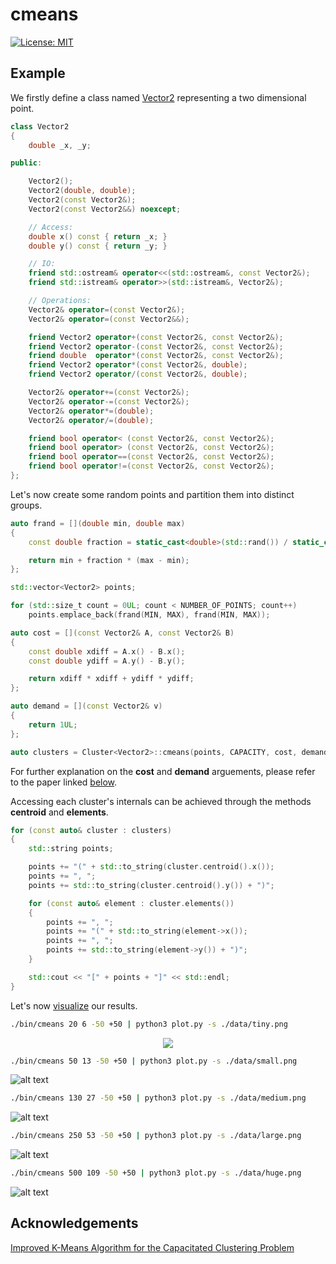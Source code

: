# cmeans

[![License: MIT](https://img.shields.io/badge/License-MIT-yellow.svg)](https://opensource.org/licenses/MIT)

## Example

We firstly define a class named [Vector2](src/vector2.cpp) representing a two dimensional point.

```cpp
class Vector2
{
    double _x, _y;

public:

    Vector2();
    Vector2(double, double);
    Vector2(const Vector2&);
    Vector2(const Vector2&&) noexcept;

    // Access:
    double x() const { return _x; }
    double y() const { return _y; }

    // IO:
    friend std::ostream& operator<<(std::ostream&, const Vector2&);
    friend std::istream& operator>>(std::istream&, Vector2&);

    // Operations:
    Vector2& operator=(const Vector2&);
    Vector2& operator=(const Vector2&&);

    friend Vector2 operator+(const Vector2&, const Vector2&);
    friend Vector2 operator-(const Vector2&, const Vector2&);
    friend double  operator*(const Vector2&, const Vector2&);
    friend Vector2 operator*(const Vector2&, double);
    friend Vector2 operator/(const Vector2&, double);

    Vector2& operator+=(const Vector2&);
    Vector2& operator-=(const Vector2&);
    Vector2& operator*=(double);
    Vector2& operator/=(double);

    friend bool operator< (const Vector2&, const Vector2&);
    friend bool operator> (const Vector2&, const Vector2&);
    friend bool operator==(const Vector2&, const Vector2&);
    friend bool operator!=(const Vector2&, const Vector2&);
};
```

Let's now create some random points and partition them into distinct groups.

```cpp
auto frand = [](double min, double max)
{
    const double fraction = static_cast<double>(std::rand()) / static_cast<double>(RAND_MAX);

    return min + fraction * (max - min);
};

std::vector<Vector2> points;

for (std::size_t count = 0UL; count < NUMBER_OF_POINTS; count++)
    points.emplace_back(frand(MIN, MAX), frand(MIN, MAX));

auto cost = [](const Vector2& A, const Vector2& B)
{
    const double xdiff = A.x() - B.x();
    const double ydiff = A.y() - B.y();

    return xdiff * xdiff + ydiff * ydiff;
};

auto demand = [](const Vector2& v)
{
    return 1UL;
};

auto clusters = Cluster<Vector2>::cmeans(points, CAPACITY, cost, demand);
```

For further explanation on the **cost** and **demand** arguements, please refer to the paper linked [below](#Acknowledgements).

Accessing each cluster's internals can be achieved through the methods **centroid** and **elements**.

```cpp
for (const auto& cluster : clusters)
{
    std::string points;

    points += "(" + std::to_string(cluster.centroid().x());
    points += ", ";
    points += std::to_string(cluster.centroid().y()) + ")";

    for (const auto& element : cluster.elements())
    {
        points += ", ";
        points += "(" + std::to_string(element->x());
        points += ", ";
        points += std::to_string(element->y()) + ")";
    }

    std::cout << "[" + points + "]" << std::endl;
}
```

Let's now [visualize](plot.py) our results.

```bash
./bin/cmeans 20 6 -50 +50 | python3 plot.py -s ./data/tiny.png
```

<div style="text-align:center"><img src="./data/tiny.png"/></div>

```bash
./bin/cmeans 50 13 -50 +50 | python3 plot.py -s ./data/small.png
```

![alt text](./data/small.png)

```bash
./bin/cmeans 130 27 -50 +50 | python3 plot.py -s ./data/medium.png
```

![alt text](./data/medium.png)

```bash
./bin/cmeans 250 53 -50 +50 | python3 plot.py -s ./data/large.png
```

![alt text](./data/large.png)

```bash
./bin/cmeans 500 109 -50 +50 | python3 plot.py -s ./data/huge.png
```

![alt text](./data/huge.png)

## Acknowledgements

[Improved K-Means Algorithm for the Capacitated Clustering Problem](http://citeseerx.ist.psu.edu/viewdoc/download?doi=10.1.1.414.2123&rep=rep1&type=pdf)

